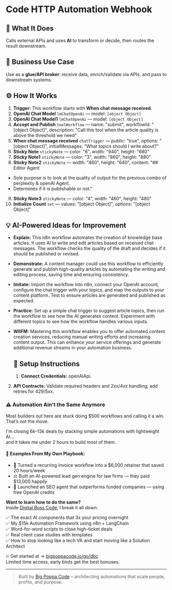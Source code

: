 # Code HTTP Automation Webhook
  ## 🚀 What It Does
  Calls external APIs and uses **AI** to transform or decide, then routes the result downstream.
  
  ## 💼 Business Use Case
  Use as a **glue/API broker**: receive data, enrich/validate via APIs, and pass to downstream systems.
  
  ## ⚙️ How It Works
  1. **Trigger:** This workflow starts with **When chat message received**.
  2. **OpenAI Chat Model** `lmChatOpenAi` — model: `[object Object]`
3. **OpenAI Chat Model1** `lmChatOpenAi` — model: `[object Object]`
4. **Accept and Publish** `toolWorkflow` — name: "submit", workflowId: "[object Object]", description: "Call this tool when the article quality is above the threshold we need"
5. **When chat message received** `chatTrigger` — public: "true", options: "[object Object]", initialMessages: "What topics should I write about?"
6. **Sticky Note** `stickyNote` — color: "6", width: "940", height: "680"
7. **Sticky Note1** `stickyNote` — color: "3", width: "860", height: "880"
8. **Sticky Note2** `stickyNote` — width: "460", height: "640", content: "## Editor Agent

- Sole purpose is to look at the quality of output for the previous combo of perplexity & openAI Agent.
- Determines if it is publishable or not."
9. **Sticky Note3** `stickyNote` — color: "4", width: "460", height: "480"
10. **Initialize Count** `set` — values: "[object Object]", options: "[object Object]"
  
  ## 💡 AI-Powered Ideas for Improvement
  - **Explain:** This n8n workflow automates the creation of knowledge base articles. It uses AI to write and edit articles based on received chat messages. The workflow checks the quality of the draft and decides if it should be published or revised.
  
- **Demonstrate:** A content manager could use this workflow to efficiently generate and publish high-quality articles by automating the writing and editing process, saving time and ensuring consistency.

- **Imitate:** Import the workflow into n8n, connect your OpenAI account, configure the chat trigger with your topics, and map the outputs to your content platform. Test to ensure articles are generated and published as expected.

- **Practice:** Set up a simple chat trigger to suggest article topics, then run the workflow to see how the AI generates content. Experiment with different topics to see how the workflow handles various inputs.

- **WIIFM:** Mastering this workflow enables you to offer automated content creation services, reducing manual writing efforts and increasing content output. This can enhance your service offerings and generate additional revenue streams in your automation business.
  
  ## 🔧 Setup Instructions
  1. **Connect Credentials:** openAiApi.
2. **API Contracts:** Validate required headers and 2xx/4xx handling; add retries for 429/5xx.
  
### ⚠️ Automation Ain’t the Same Anymore

Most builders out here are stuck doing $500 workflows and calling it a win.  
That’s not the move.  

I'm closing $6k–$13k deals by stacking simple automations with lightweight AI...  
and it takes me under 2 hours to build most of them.

#### 🧠 Examples From My Own Playbook:
- 🔁 Turned a recurring invoice workflow into a $6,000 retainer that saved 20 hours/week  
- ⚖️ Built an AI-powered lead gen engine for law firms — they paid $13,000 happily  
- 🚀 Launched an SEO agent that outperforms funded companies — using free OpenAI credits  

**Want to learn how to do the same?**  
Inside [Digital Boss Code](https://bigpoppacode.io/go/dbc), I break it all down:

✅ The exact AI components that 3x your pricing overnight  
✅ My $15k Automation Framework using n8n + LangChain  
✅ Word-for-word scripts to close high-ticket deals  
✅ Real client case studies with templates  
✅ How to stop looking like a tech VA and start moving like a Solution Architect  

🔥 Get started at → [bigpoppacode.io/go/dbc](https://bigpoppacode.io/go/dbc)  
Limited time access, early birds get the best bonuses.

---
> Built by [Big Poppa Code](https://bigpoppacode.io) – architecting automations that scale people, profits, and purpose.
  